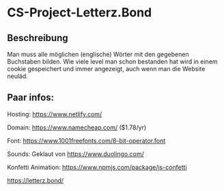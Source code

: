 # CS-Project-Letterz.Bond


## Beschreibung
Man muss alle möglichen (englische) Wörter mit den gegebenen Buchstaben bilden. Wie viele level man schon bestanden hat wird in einem cookie gespeichert und immer angezeigt, auch wenn man die Website neuläd.

## Paar infos:
Hosting: https://www.netlify.com/

Domain: https://www.namecheap.com/ ($1.78/yr)

Font: https://www.1001freefonts.com/8-bit-operator.font

Sounds: Geklaut von https://www.duolingo.com/

Konfetti Animation: https://www.npmjs.com/package/js-confetti

https://letterz.bond/
